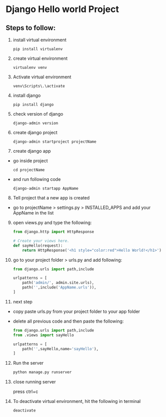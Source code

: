 # Django Hello world Project

## Steps to follow:

1. install virtual environment

    ```
    pip install virtualenv
    ```

2. create virtual environment

    ```
    virtualenv venv
    ```

3. Activate virtual environment

    ```
    venv\Scripts\.\activate
    ```

4. install django

    ```
    pip install django
    ```

5. check version of django

    ```
    django-admin version
    ```

6. create django project

    ```
    django-admin startproject projectName
    ```

7. create django app

- go inside project 

    ```
    cd projectName
    ```

- and run following code

    ```
    django-admin startapp AppName
    ```

8. Tell project that a new app is created

- go to projectName > settings.py > INSTALLED_APPS and add your AppName in the list

9. open views.py and type the following:

    ```python
    from django.http import HttpResponse

    # Create your views here.
    def sayHello(request):
        return HttpResponse('<h1 style="color:red">Hello World!</h1>')
    ```

10. go to your project folder > urls.py and add following:

    ```py
    from django.urls import path,include

    urlpatterns = [
        path('admin/', admin.site.urls),
        path('',include('AppName.urls')),
    ]
    ```

11. next step

- copy paste urls.py from your project folder to your app folder
- delete all previous code and then paste the following:

    ```py
    from django.urls import path,include
    from .views import sayHello

    urlpatterns = [
        path('',sayHello,name='sayHello'),
    ]
    ```

12. Run the server

    ```py
    python manage.py runserver
    ```

13. close running server

    press ctrl+c

14. To deactivate virtual environment, hit the following in terminal

    ```
    deactivate
    ```
